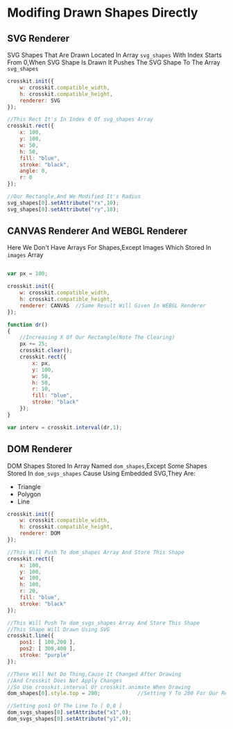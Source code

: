 # Modifing Drawn Shapes Directly

## SVG Renderer
SVG Shapes That Are Drawn Located In Array `svg_shapes` With Index Starts From 0,When SVG Shape Is Drawn It Pushes The SVG Shape To The Array `svg_shapes`

```javascript
crosskit.init({
    w: crosskit.compatible_width,
    h: crosskit.compatible_height,
    renderer: SVG
});

//This Rect It's In Index 0 Of svg_shapes Array
crosskit.rect({
    x: 100,
    y: 100,
    w: 50,
    h: 50,
    fill: "blue",
    stroke: "black",
    angle: 0,
    r: 0
});

//Our Rectangle,And We Modified It's Radius
svg_shapes[0].setAttribute("rx",10);
svg_shapes[0].setAttribute("ry",10);
```

## CANVAS Renderer And WEBGL Renderer
Here We Don't Have Arrays For Shapes,Except Images Which Stored In `images` Array

```javascript

var px = 100;

crosskit.init({
    w: crosskit.compatible_width,
    h: crosskit.compatible_height,
    renderer: CANVAS  //Same Result Will Given In WEBGL Renderer
});

function dr()
{
    //Increasing X Of Our Rectangle(Note The Clearing)
    px += 25;    
    crosskit.clear();
    crosskit.rect({
        x: px,
        y: 100,
        w: 50,
        h: 50,
        r: 10,
        fill: "blue",
        stroke: "black"
    });
}

var interv = crosskit.interval(dr,1);
```

## DOM Renderer
DOM Shapes Stored In Array Named `dom_shapes`,Except Some Shapes Stored In `dom_svgs_shapes` Cause Using Embedded SVG,They Are:

- Triangle
- Polygon
- Line

```javascript
crosskit.init({
    w: crosskit.compatible_width,
    h: crosskit.compatible_height,
    renderer: DOM
});

//This Will Push To dom_shapes Array And Store This Shape
crosskit.rect({
    x: 100,
    y: 100,
    w: 100,
    h: 100,
    r: 20,
    fill: "blue",
    stroke: "black"
});

//This Will Push To dom_svgs_shapes Array And Store This Shape
//This Shape Will Drawn Using SVG
crosskit.line({
    pos1: [ 100,200 ],
    pos2: [ 300,400 ],
    stroke: "purple"
});

//These Will Not Do Thing,Cause It Changed After Drawing
//And Crosskit Does Not Apply Changes
//So Use crosskit.interval Or crosskit.animate When Drawing
dom_shapes[0].style.top = 200;            //Setting Y To 200 For Our Rectangle

//Setting pos1 Of The Line To [ 0,0 ]
dom_svgs_shapes[0].setAttribute("x1",0);
dom_svgs_shapes[0].setAttribute("y1",0);
```
